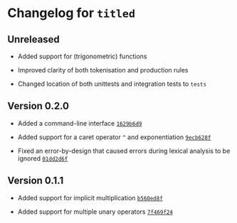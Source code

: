 # Changelog for `titled`

## Unreleased

- Added support for (trigonometric) functions

- Improved clarity of both tokenisation and production rules

- Changed location of both unittests and integration tests to `tests`

## Version 0.2.0

- Added a command-line interface [`1629b6d9`]

- Added support for a caret operator `^` and exponentiation [`9ecb628f`]

- Fixed an error-by-design that caused errors during lexical analysis to be ignored [`01dd2d6f`]

[`1629b6d9`]: https://github.com/SaltedPeanutButter/cal/commit/1629b6d9ad6cf17ec4e5924add407847bff929a4
[`9ecb628f`]: https://github.com/SaltedPeanutButter/cal/commit/9ecb628fc13d5e82c54a8c3cb27bf8dbd2aaa110
[`01dd2d6f`]: https://github.com/SaltedPeanutButter/cal/commit/01dd2d6f68d1c1a1794cf8576e45e0c10c4e9b54

## Version 0.1.1

- Added support for implicit multiplication [`b560ed8f`]

- Added support for multiple unary operators [`7f469f24`]

[`b560ed8f`]: https://github.com/SaltedPeanutButter/cal/commit/b560ed8f5b6202e5ffd145910cc117e826ad6c8f
[`7f469f24`]: https://github.com/SaltedPeanutButter/cal/commit/7f469f24a5aedb1f3b04dbbd0b95638b1e62057c
